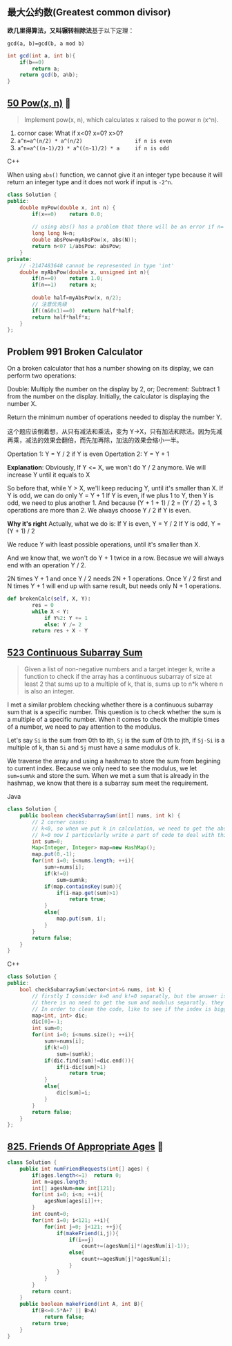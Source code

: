 ## 最大公约数(Greatest common divisor)

**欧几里得算法，又叫辗转相除法**基于以下定理：

`gcd(a, b)=gcd(b, a mod b)`

```Java
int gcd(int a, int b){
    if(b==0)
        return a;
    return gcd(b, a%b);
}
```

## [50 Pow(x, n)](https://leetcode.com/problems/powx-n/) :triangular_flag_on_post:

> Implement pow(x, n), which calculates x raised to the power n (x^n).

1. cornor case: What if x<0? x=0? x>0?
2. `a^n=a^(n/2) * a^(n/2)                 if n is even`
3. `a^n=a^((n-1)/2) * a^((n-1)/2) * a     if n is odd`

C++

When using `abs()` function, we cannot give it an integer type because it will return an integer type and it does not work if input is `-2^n`.

```cpp
class Solution {
public:
    double myPow(double x, int n) {
        if(x==0)    return 0.0;
        
        // using abs() has a problem that there will be an error if n= -2^n
        long long N=n;
        double absPow=myAbsPow(x, abs(N));
        return n<0? 1/absPow: absPow;
    }
private:
    // -2147483648 cannot be represented in type 'int'
    double myAbsPow(double x, unsigned int n){
        if(n==0)    return 1.0;
        if(n==1)    return x;
        
        double half=myAbsPow(x, n/2);
        // 注意优先级
        if((n&0x1)==0)  return half*half;
        return half*half*x;
    }
};
```

## Problem 991 Broken Calculator

On a broken calculator that has a number showing on its display, we can perform two operations:

Double: Multiply the number on the display by 2, or;
Decrement: Subtract 1 from the number on the display.
Initially, the calculator is displaying the number X.

Return the minimum number of operations needed to display the number Y.

这个题应该倒着想，从只有减法和乘法，变为 Y->X，只有加法和除法。因为先减再乘，减法的效果会翻倍，而先加再除，加法的效果会缩小一半。

Opertation 1: Y = Y / 2 if Y is even
Opertation 2: Y = Y + 1


**Explanation**:
Obviously,
If Y <= X, we won't do Y / 2 anymore.
We will increase Y until it equals to X

So before that, while Y > X, we'll keep reducing Y, until it's smaller than X.
If Y is odd, we can do only Y = Y + 1
If Y is even, if we plus 1 to Y, then Y is odd, we need to plus another 1.
And because (Y + 1 + 1) / 2 = (Y / 2) + 1, 3 operations are more than 2.
We always choose Y / 2 if Y is even.


**Why it's right**
Actually, what we do is:
If Y is even, Y = Y / 2
If Y is odd, Y = (Y + 1) / 2

We reduce Y with least possible operations, until it's smaller than X.

And we know that, we won't do Y + 1 twice in a row.
Becasue we will always end with an operation Y / 2.

2N times Y + 1 and once Y / 2 needs 2N + 1 operations.
Once Y / 2 first and N times Y + 1 will end up with same result, but needs only N + 1 operations.

```py
def brokenCalc(self, X, Y):
        res = 0
        while X < Y:
            if Y%2: Y += 1
            else: Y /= 2
        return res + X - Y
```

## [523 Continuous Subarray Sum](https://leetcode.com/problems/continuous-subarray-sum/)

> Given a list of non-negative numbers and a target integer k, write a function to check if the array has a continuous subarray of size at least 2 that sums up to a multiple of k, that is, sums up to n*k where n is also an integer.

I met a similar problem checking whether there is a continuous subarray sum that is a specific number. This question is to check whether the sum is a multiple of a specific number. When it comes to check the multiple times of a number, we need to pay attention to the modulus.

Let's say `Si` is the sum from 0th to ith, `Sj` is the sum of 0th to jth, if `Sj-Si` is a multiple of k, than `Si` and `Sj` must have a same modulus of k.

We traverse the array and using a hashmap to store the sum from begining to current index. Because we only need to see the modulus, we let `sum=sum%k` and store the sum. When we met a sum that is already in the hashmap, we know that there is a subarray sum meet the requirement.

Java

```Java
class Solution {
    public boolean checkSubarraySum(int[] nums, int k) {
        // 2 corner cases:
        // k<0, so when we put k in calculation, we need to get the absolute value, no, no need. what we need is modulus, no matter the divisor is negative or positive
        // k=0 now I particularly write a part of code to deal with this situation. But it is better to put it in general process.
        int sum=0;
        Map<Integer, Integer> map=new HashMap();
        map.put(0,-1);
        for(int i=0; i<nums.length; ++i){
            sum+=nums[i];
            if(k!=0)
                sum=sum%k;
            if(map.containsKey(sum)){
                if(i-map.get(sum)>1)
                    return true;
            }
            else{
                map.put(sum, i);
            }
        }
        return false;       
    }
}
```
C++

```cpp
class Solution {
public:
    bool checkSubarraySum(vector<int>& nums, int k) {
        // firstly I consider k=0 and k!=0 separatly, but the answer is smarter. if k=0, we just need to see if the sum at ith and the sum at jth is the same.
        // there is no need to get the sum and modulus separatly. they are the same thing to show that whether the get the n*k. we just need the modulus.
        // In order to clean the code, like to see if the index is bigger than 1, we set [0, -1] into the map to make it unified
        map<int, int> dic;
        dic[0]=-1;
        int sum=0;
        for(int i=0; i<nums.size(); ++i){
            sum+=nums[i];
            if(k!=0)
                sum=(sum%k);
            if(dic.find(sum)!=dic.end()){
                if(i-dic[sum]>1)
                    return true;
            }
            else{
                dic[sum]=i;
            }
        }
        return false;
    }
};
```

## [825. Friends Of Appropriate Ages](https://leetcode.com/problems/friends-of-appropriate-ages/)    :triangular_flag_on_post: 

```Java
class Solution {
    public int numFriendRequests(int[] ages) {
        if(ages.length<=1)  return 0;
        int n=ages.length;
        int[] agesNum=new int[121];
        for(int i=0; i<n; ++i){
            agesNum[ages[i]]++;
        }
        int count=0;
        for(int i=0; i<121; ++i){
            for(int j=0; j<121; ++j){
                if(makeFriend(i,j)){
                    if(i==j)
                        count+=(agesNum[i]*(agesNum[i]-1));
                    else{
                        count+=agesNum[j]*agesNum[i];
                    }
                }
            }
        }
        return count;
    }
    public boolean makeFriend(int A, int B){
        if(B<=0.5*A+7 || B>A)
            return false;
        return true;
    }
}
```